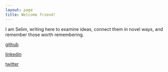 ```yaml
---
layout: page
title: Welcome friend! 
---
```


I am Selim, writing here to examine ideas, connect them in novel ways, and remember those worth remembering.

[github](https://github.com/selimslab)

[linkedin](https://www.linkedin.com/in/time/)

[twitter](https://twitter.com/selimsnotes)